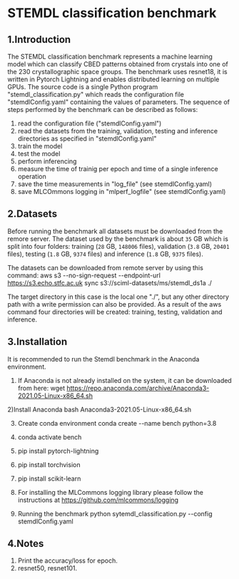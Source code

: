 # STEMDL classification benchmark

## 1.Introduction

The STEMDL classification benchmark represents a machine learning model which can classify CBED patterns obtained 
from crystals into one of the 230 crystallographic space groups. The benchmark uses resnet18, it is written in Pytorch Lightning 
and enables distributed learning on multiple GPUs. The source code is a single Python program "stemdl_classification.py" 
which reads the configuration file "stemdlConfig.yaml" containing the values of parameters. The sequence of steps 
performed by the benchmark can be described as follows:
1. read the configuration file ("stemdlConfig.yaml")
2. read the datasets from the training, validation, testing and inference directories as specified in "stemdlConfig.yaml"
3. train the model
4. test the model
4. perform inferencing
5. measure the time of trainig per epoch and time of a single inference operation
6. save the time measurements in "log_file" (see stemdlConfig.yaml)
7. save MLCOmmons logging in "mlperf_logfile" (see stemdlConfig.yaml)

## 2.Datasets

Before running the benchmark all datasets must be downloaded from the remore server. The dataset used by the benchmark 
is about `35` GB which is split into four folders: training (`28` GB, `148006` files), validation (`3.8` GB, `20401` files), 
testing (`1.8` GB, `9374` files) and inference (`1.8` GB, `9375` files).

The datasets can be downloaded from remote server by using this command:
aws s3 --no-sign-request --endpoint-url https://s3.echo.stfc.ac.uk sync s3://sciml-datasets/ms/stemdl_ds1a ./

The target directory in this case is the local one "./", but any other directory path with a write permission can also be 
provided.  As a result of the aws command four directories will be created: training, testing, validation and inference.

## 3.Installation

It is recommended to run the Stemdl benchmark in the Anaconda environment.

1) If Anaconda is not already installed on the system, it can be downloaded from
 here:
    wget https://repo.anaconda.com/archive/Anaconda3-2021.05-Linux-x86_64.sh

2)Install Anaconda
    bash Anaconda3-2021.05-Linux-x86_64.sh

3) Create conda environment
      conda create --name bench python=3.8

4) conda activate bench

5) pip install pytorch-lightning

6) pip install torchvision

7) pip install scikit-learn
 
8) For installing the MLCommons logging library please follow the instructions at https://github.com/mlcommons/logging

9) Running the benchmark
python sytemdl_classification.py --config stemdlConfig.yaml

## 4.Notes

1) Print the accuracy/loss for epoch.
2)  resnet50, resnet101.
